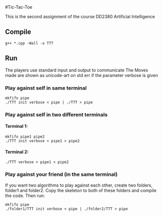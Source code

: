 #Tic-Tac-Toe

This is the second assignment of the course DD2380 Artificial Intelligence

## Compile
```
g++ *.cpp -Wall -o TTT

```

## Run
The players use standard input and output to communicate
The Moves made are shown as unicode-art on std err if the parameter verbose is given

### Play against self in same terminal
```
mkfifo pipe
./TTT init verbose < pipe | ./TTT > pipe

```
### Play against self in two different terminals
#### Terminal 1:
```
mkfifo pipe1 pipe2
./TTT init verbose < pipe1 > pipe2

```
#### Terminal 2:
```
./TTT verbose > pipe1 < pipe2

```
### Play against your friend (in the same terminal)

If you want two algorithms to play against each other, create two folders, folder1 and folder2. Copy the skeleton to both of these folders and compile the code. Then run:

```
mkfifo pipe
./folder1/TTT init verbose < pipe | ./folder2/TTT > pipe

```
